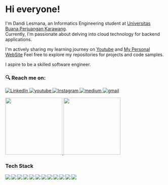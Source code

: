# Hi everyone! 
I'm Dandi Lesmana, an Informatics Engineering student at <a  href="https://www.linkedin.com/school/ubp-karawang" >Universitas Buana Perjuangan Karawang<a/>. <br>
Currently, I'm passionate about delving into cloud technology for backend applications. 

I'm actively sharing my learning journey on <a href="https://www.youtube.com/channel/UC29IwuQoIxLlUGYnq452pXA">Youtube</a> and <a href="https://dandilesmana.dev">My Personal WebSite</a> Feel free to explore my repositories for projects and code samples.

I aspire to be a skilled software engineer. <br>


### 🔍 Reach me on:
<p> 
  <a href="https://www.linkedin.com/in/dandi-lesmana-b52b3122b/" target="_blank">
    <img alt="LinkedIn" src="https://img.shields.io/badge/linkedin-%230077B5.svg?&style=for-the-badge&logo=linkedin&logoColor=white" />
  </a> 
   <a href="https://www.youtube.com/channel/UC29IwuQoIxLlUGYnq452pXA/" target="_blank">
    <img alt="youtube" src="https://img.shields.io/badge/youtube-%23E4405F.svg?&style=for-the-badge&logo=youtube&logoColor=white" />
  </a> 
  <a href="https://www.instagram.com/dandilesmanaaa/" target="_blank">
    <img alt="Instagram" src="https://img.shields.io/badge/instagram-%23E4405F.svg?&style=for-the-badge&logo=instagram&logoColor=white" />
  </a>
  <a href="https://medium.com/@dandilesmana.if21" target="_blank">
    <img alt="medium" src="https://img.shields.io/badge/Medium-12100E?style=for-the-badge&logo=medium&logoColor=white" />
  </a> 
  <a href="dandilesmana.if21@gmail.com" target="_blank">
    <img alt="gmail" src="https://img.shields.io/badge/Gmail-D14836?style=for-the-badge&logo=gmail&logoColor=white" />
  </a> 
</p>


<p align="left">
<a href="https://github.com/DandiLesmana25">
  <img height="180em" src="https://github-readme-stats-eight-theta.vercel.app/api?username=DandiLesmana25&show_icons=true&theme=algolia&include_all_commits=true&count_private=true"/>
  <img height="180em" src="https://github-readme-stats-eight-theta.vercel.app/api/top-langs/?username=DandiLesmana25&layout=compact&langs_count=8&theme=algolia"/>
</a>
</p>

### Tech Stack
  <img align="left" src="https://img.shields.io/badge/git-%23F05033.svg?logo=git&logoColor=white"/>
  <img align="left" src="https://img.shields.io/badge/MySQL-3DDC84?logo=mysql&logoColor=white" />
  <img align="left" src="https://img.shields.io/badge/JavaScript-323330?style=for-the-badge&logo=javascript&logoColor=F7DF1E" />
  <img align="left" src="https://img.shields.io/badge/php-%23ED8B00.svg?logo=php&logoColor=white"/>
  <img align="left" src="https://img.shields.io/badge/Docker-%230095D5.svg?logo=docker&logoColor=white"/>
  <img align="left" src="https://img.shields.io/badge/Linux-%230095D5.svg?logo=linux&logoColor=white"/>
  <img align="left" src="https://img.shields.io/badge/Amazon_AWS-FF9900?style=for-the-badge&logo=amazonaws&logoColor=white"/>
  <img align="left" src="https://img.shields.io/badge/Terraform-7B42BC?style=for-the-badge&logo=terraform&logoColor=white"/>
  <img align="left" src="https://img.shields.io/badge/Express%20js-000000?style=for-the-badge&logo=express&logoColor=white"/>
  <img align="left" src="https://img.shields.io/badge/Laravel-FF2D20?style=for-the-badge&logo=laravel&logoColor=white"/>
  <img align="left" src="https://img.shields.io/badge/Node%20js-339933?style=for-the-badge&logo=nodedotjs&logoColor=white"/>
  <img align="left" src="https://img.shields.io/badge/Notion-000000?style=for-the-badge&logo=notion&logoColor=white"/>
  
  <br><br>

